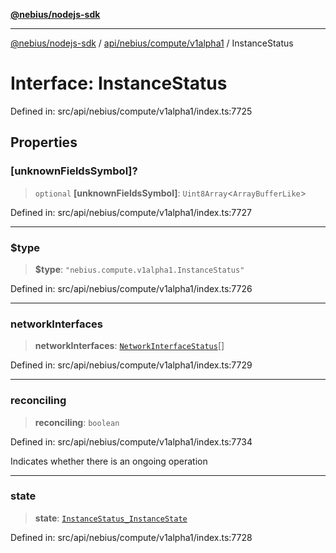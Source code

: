 [**@nebius/nodejs-sdk**](../../../../../README.md)

***

[@nebius/nodejs-sdk](../../../../../README.md) / [api/nebius/compute/v1alpha1](../README.md) / InstanceStatus

# Interface: InstanceStatus

Defined in: src/api/nebius/compute/v1alpha1/index.ts:7725

## Properties

### \[unknownFieldsSymbol\]?

> `optional` **\[unknownFieldsSymbol\]**: `Uint8Array`\<`ArrayBufferLike`\>

Defined in: src/api/nebius/compute/v1alpha1/index.ts:7727

***

### $type

> **$type**: `"nebius.compute.v1alpha1.InstanceStatus"`

Defined in: src/api/nebius/compute/v1alpha1/index.ts:7726

***

### networkInterfaces

> **networkInterfaces**: [`NetworkInterfaceStatus`](../../../vpc/v1alpha1/interfaces/NetworkInterfaceStatus.md)[]

Defined in: src/api/nebius/compute/v1alpha1/index.ts:7729

***

### reconciling

> **reconciling**: `boolean`

Defined in: src/api/nebius/compute/v1alpha1/index.ts:7734

Indicates whether there is an ongoing operation

***

### state

> **state**: [`InstanceStatus_InstanceState`](../type-aliases/InstanceStatus_InstanceState.md)

Defined in: src/api/nebius/compute/v1alpha1/index.ts:7728
